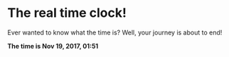 # The real time clock!

Ever wanted to know what the time is? Well, your journey is about to end!

**The time is Nov 19, 2017, 01:51**